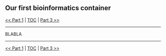 ## Our first bioinformatics container  

 [\<\< Part 1](https://github.com/PawseySC/bio-workshop-18/blob/master/1.containers.md) 
 | [TOC](https://github.com/PawseySC/bio-workshop-18/blob/master/TableOfContents.md) | 
 [Part 3 \>\>](https://github.com/PawseySC/bio-workshop-18/blob/master/3.wgs_workflow.md)
______

BLABLA


______
 [\<\< Part 1](https://github.com/PawseySC/bio-workshop-18/blob/master/1.containers.md)
 | [TOC](https://github.com/PawseySC/bio-workshop-18/blob/master/TableOfContents.md) |
 [Part 3 \>\>](https://github.com/PawseySC/bio-workshop-18/blob/master/3.wgs_workflow.md)
